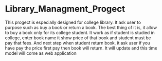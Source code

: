 # Library_Managment_Progect
This progect is especially designed for college library.
It ask user to purpose such as buy a book or return a book.
The best thing of it is, it allow to buy a book only for its college student.
It work as if student is studied in college, enter book name it show price of that book and student must be pay that fees.
And next step when student return book, it ask user if you have pay the price first pay then book will return. 
It will update and this time model will come as web application
